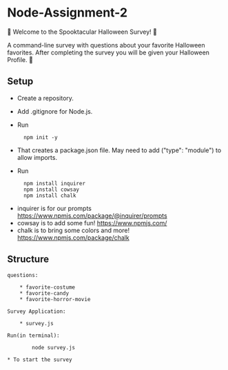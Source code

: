 # Node-Assignment-2

🎃 Welcome to the Spooktacular Halloween Survey! 🎃

A command-line survey with questions about your favorite Halloween favorites.
After completing the survey you will be given your Halloween Profile. 👻

## Setup

- Create a repository.
- Add .gitignore for Node.js.
- Run

        npm init -y

* That creates a package.json file. May need to add ("type": "module") to allow imports. 

- Run

        npm install inquirer
        npm install cowsay
        npm install chalk

* inquirer is for our prompts <https://www.npmjs.com/package/@inquirer/prompts>
* cowsay is to add some fun! <https://www.npmjs.com/>
* chalk is to bring some colors and more! <https://www.npmjs.com/package/chalk>

## Structure

    questions:

        * favorite-costume 
        * favorite-candy
        * favorite-horror-movie

    Survey Application:

        * survey.js

    Run(in terminal): 

            node survey.js

    * To start the survey